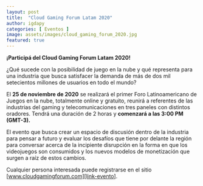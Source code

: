 ```yaml
---
layout: post
title:  "Cloud Gaming Forum Latam 2020"
author: igdapy
categories: [ Eventos ]
image: assets/images/cloud_gaming_forum_2020.jpg
featured: true
---
```

**¡Participá del Cloud Gaming Forum Latam 2020!**

¿Qué sucede con la posibilidad de juego en la nube y qué representa para una industria que busca satisfacer la demanda de más de dos mil setecientos millones de usuarios en todo el mundo?

El **25 de noviembre de 2020** se realizará el primer Foro Latinoamericano de Juegos en la nube, totalmente online y gratuito, reunirá a referentes de las industrias del gaming y telecomunicaciones en tres paneles con distintos oradores. Tendrá una duración de 2 horas y **comenzará a las 3:00 PM (GMT-3).**

El evento que busca crear un espacio de discusión dentro de la industria para pensar a futuro y evaluar los desafíos que tiene por delante la región para conversar acerca de la incipiente disrupción en la forma en que los videojuegos son consumidos y los nuevos modelos de monetización que surgen a raíz de estos cambios.

Cualquier persona interesada puede registrarse en el sitio [www.cloudgamingforum.com][link-evento].


[link-evento]:www.cloudgamingforum.com